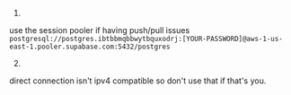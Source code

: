 1. 
use the session pooler if having push/pull issues
`postgresql://postgres.ibtbbmqbbwytbquxodrj:[YOUR-PASSWORD]@aws-1-us-east-1.pooler.supabase.com:5432/postgres`

2. 
direct connection isn't ipv4 compatible so don't use that if that's you.

